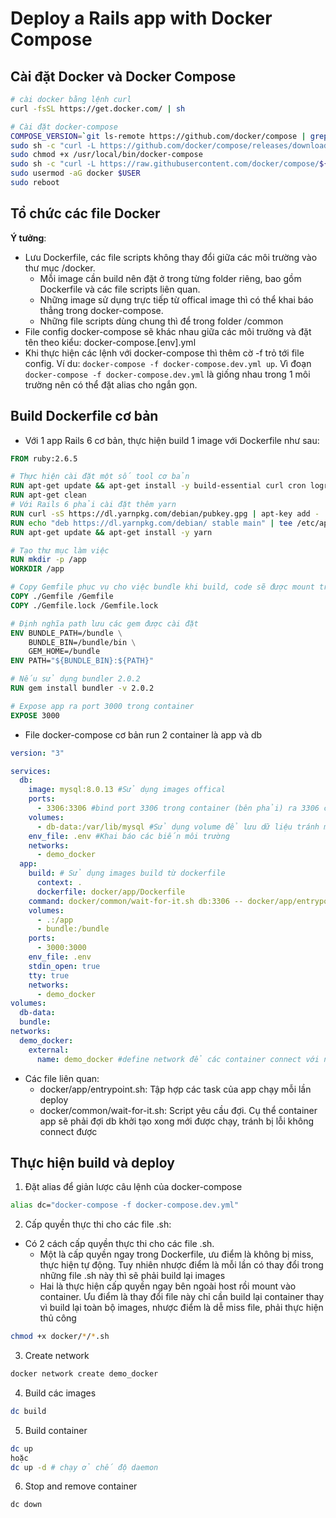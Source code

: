 # Deploy a Rails app with Docker Compose

## Cài đặt Docker và Docker Compose

```bash
# cài docker bằng lệnh curl
curl -fsSL https://get.docker.com/ | sh

# Cài đặt docker-compose
COMPOSE_VERSION=`git ls-remote https://github.com/docker/compose | grep refs/tags | grep -oP "[0-9]+\.[0-9][0-9]+\.[0-9]+$" | tail -n 1`
sudo sh -c "curl -L https://github.com/docker/compose/releases/download/${COMPOSE_VERSION}/docker-compose-`uname -s`-`uname -m` > /usr/local/bin/docker-compose"
sudo chmod +x /usr/local/bin/docker-compose
sudo sh -c "curl -L https://raw.githubusercontent.com/docker/compose/${COMPOSE_VERSION}/contrib/completion/bash/docker-compose > /etc/bash_completion.d/docker-compose"
sudo usermod -aG docker $USER
sudo reboot
```

## Tổ chức các file Docker

**Ý tưởng**:
* Lưu Dockerfile, các file scripts không thay đổi giữa các môi trường vào thư mục /docker.
  * Mỗi image cần build nên đặt ở trong từng folder riêng, bao gồm Dockerfile và các file scripts liên quan.
  * Những image sử dụng trực tiếp từ offical image thì có thể khai báo thẳng trong docker-compose.
  * Những file scripts dùng chung thì để trong folder /common
* File config docker-compose sẽ khác nhau giữa các môi trường và đặt tên theo kiểu: docker-compose.[env].yml
* Khi thực hiện các lệnh với docker-compose thì thêm cờ -f trỏ tới file config. Ví du: `docker-compose -f docker-compose.dev.yml up`. Vì đoạn `docker-compose -f docker-compose.dev.yml` là giống nhau trong 1 môi trường nên có thể đặt alias cho ngắn gọn.

## Build Dockerfile cơ bản

* Với 1 app Rails 6 cơ bản, thực hiện build 1 image với Dockerfile như sau:

```Dockerfile
FROM ruby:2.6.5

# Thực hiện cài đặt một số tool cơ bản
RUN apt-get update && apt-get install -y build-essential curl cron logrotate gettext-base nano
RUN apt-get clean
# Với Rails 6 phải cài đặt thêm yarn
RUN curl -sS https://dl.yarnpkg.com/debian/pubkey.gpg | apt-key add -
RUN echo "deb https://dl.yarnpkg.com/debian/ stable main" | tee /etc/apt/sources.list.d/yarn.list
RUN apt-get update && apt-get install -y yarn

# Tạo thư mục làm việc
RUN mkdir -p /app
WORKDIR /app

# Copy Gemfile phục vụ cho việc bundle khi build, code sẽ được mount trong config của Compose
COPY ./Gemfile /Gemfile
COPY ./Gemfile.lock /Gemfile.lock

# Định nghĩa path lưu các gem được cài đặt
ENV BUNDLE_PATH=/bundle \
    BUNDLE_BIN=/bundle/bin \
    GEM_HOME=/bundle
ENV PATH="${BUNDLE_BIN}:${PATH}"

# Nếu sử dụng bundler 2.0.2
RUN gem install bundler -v 2.0.2

# Expose app ra port 3000 trong container
EXPOSE 3000
```

* File docker-compose cơ bản run 2 container là app và db

```yml
version: "3"

services:
  db:
    image: mysql:8.0.13 #Sử dụng images offical
    ports:
      - 3306:3306 #bind port 3306 trong container (bên phải) ra 3306 của host (bên trái)
    volumes:
      - db-data:/var/lib/mysql #Sử dụng volume để lưu dữ liệu tránh mất mát mỗi lần rebuild container
    env_file: .env #Khai báo các biến môi trường
    networks:
      - demo_docker
  app:
    build: # Sử dụng images build từ dockerfile
      context: .
      dockerfile: docker/app/Dockerfile
    command: docker/common/wait-for-it.sh db:3306 -- docker/app/entrypoint.sh #command sau khi build container thành công
    volumes:
      - .:/app
      - bundle:/bundle
    ports:
      - 3000:3000
    env_file: .env
    stdin_open: true
    tty: true
    networks:
      - demo_docker
volumes:
  db-data:
  bundle:
networks:
  demo_docker:
    external:
      name: demo_docker #define network để các container connect với nhau
```

* Các file liên quan:
  * docker/app/entrypoint.sh: Tập hợp các task của app chạy mỗi lần deploy
  * docker/common/wait-for-it.sh: Script yêu cầu đợi. Cụ thể container app sẽ phải đợi db khởi tạo xong mới được chạy, tránh bị lỗi không connect được

## Thực hiện build và deploy
1. Đặt alias để giản lược câu lệnh của docker-compose
```bash
alias dc="docker-compose -f docker-compose.dev.yml"
```
2. Cấp quyền thực thi cho các file .sh:
* Có 2 cách cấp quyền thực thi cho các file .sh.
  * Một là cấp quyền ngay trong Dockerfile, ưu điểm là không bị miss, thực hiện tự động. Tuy nhiên nhược điểm là mỗi lần có thay đổi trong những file .sh này thì sẽ phải build lại images
  * Hai là thực hiện cấp quyền ngay bên ngoài host rồi mount vào container. Ưu điểm là thay đổi file này chỉ cần build lại container thay vì build lại toàn bộ images, nhược điểm là dễ miss file, phải thực hiện thủ công

```bash
chmod +x docker/*/*.sh
```


3. Create network
```bash
docker network create demo_docker
```

4. Build các images
```bash
dc build
```

5. Build container
```bash
dc up
hoặc
dc up -d # chạy ở chế độ daemon
```

6. Stop and remove container
```
dc down
```

